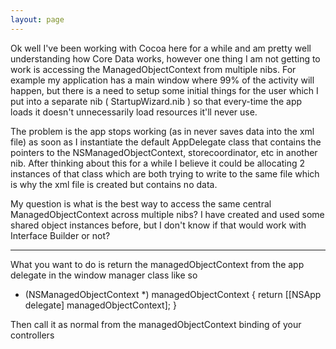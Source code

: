 ```yaml
---
layout: page
---
```


Ok well I've been working with Cocoa here for a while and am pretty well understanding how Core Data works, however one thing I am not getting to work is accessing the ManagedObjectContext from multiple nibs. For example my application has a main window where 99% of the activity will happen, but there is a need to setup some initial things for the user which I put into a separate nib ( StartupWizard.nib ) so that every-time the app loads it doesn't unnecessarily load resources it'll never use.

The problem is the app stops working (as in never saves data into the xml file) as soon as I instantiate the default AppDelegate class that contains the pointers to the NSManagedObjectContext, storecoordinator, etc in another nib. After thinking about this for a while I believe it could be allocating 2 instances of that class which are both trying to write to the same file which is why the xml file is created but contains no data. 

My question is what is the best way to access the same central ManagedObjectContext across multiple nibs? I have created and used some shared object instances before, but I don't know if that would work with Interface Builder or not? 

----

What you want to do is return the managedObjectContext from the app delegate in the window manager class like so

    
- (NSManagedObjectContext *) managedObjectContext {
	return [[NSApp delegate] managedObjectContext];
}


Then call it as normal from the managedObjectContext binding of your controllers
